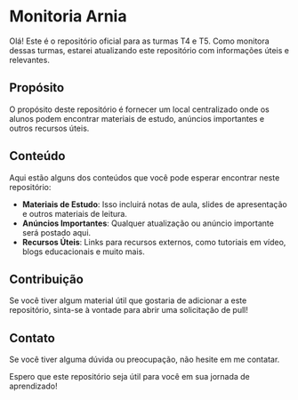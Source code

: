 # Monitoria Arnia

Olá! Este é o repositório oficial para as turmas T4 e T5. Como monitora dessas turmas, estarei atualizando este repositório com informações úteis e relevantes.

## Propósito

O propósito deste repositório é fornecer um local centralizado onde os alunos podem encontrar materiais de estudo, anúncios importantes e outros recursos úteis.

## Conteúdo

Aqui estão alguns dos conteúdos que você pode esperar encontrar neste repositório:

- **Materiais de Estudo**: Isso incluirá notas de aula, slides de apresentação e outros materiais de leitura.
- **Anúncios Importantes**: Qualquer atualização ou anúncio importante será postado aqui.
- **Recursos Úteis**: Links para recursos externos, como tutoriais em vídeo, blogs educacionais e muito mais.

## Contribuição

Se você tiver algum material útil que gostaria de adicionar a este repositório, sinta-se à vontade para abrir uma solicitação de pull!

## Contato

Se você tiver alguma dúvida ou preocupação, não hesite em me contatar.

Espero que este repositório seja útil para você em sua jornada de aprendizado!
